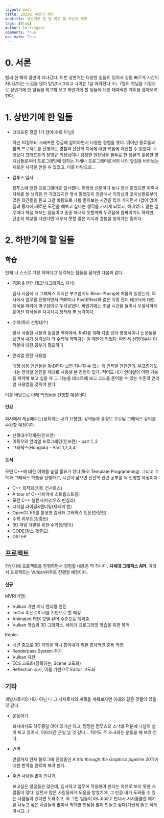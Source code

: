 ```yaml
---
layout: post
title: 2023년 하반기 계획
subtitle: 상반기에 한 일 회고 및 하반기 계획
tags: [Blog]
author: Im Yongsik
comments: True
use_math: True
---
```


# 0. 서론

벌써 한 해의 절반이 지나갔다. 이번 상반기는 다양한 일들이 있어서 정말 빠르게 시간이 지나갔다는 느낌을 많이 받았다(그리고 나이는 1살 어려졌다 ㅎ). 7월의 첫날을 기점으로 상반기에 한 일들을 회고해 보고 하반기에 할 일들에 대한 대략적인 계획을 잡아보려 한다.

# 1. 상반기에 한 일들

* 크래프톤 정글 1기 참여(수료 아님!)

  작년 10월부터 크래프톤 정글에 참여하면서 다양한 경험을 했다. 뛰어난 동료들과 함께 프로젝트를 진행하는 경험과 전산학 지식에 대한 학습에 매진할 수 있었다. 무엇보다 크래프톤의 장병규 의장님이나 김정한 원장님을 필두로 한 정글의 훌륭한 코치님들로부터 프로그래밍에 임하는 자세나 프로그래머로서의 나의 앞길을 바라보는 새로운 시각을 얻을 수 있었고, 이를 바탕으로...

* 컴투스 입사

  컴투스에 엔진 프로그래머로 입사했다. 휴학생 신분이다 보니 원래 같았으면 이력서 자체를 쓸 생각을 안 가졌겠지만 앞서 말했듯이 정글에서 의장님과 코치님들로부터 많은 의견들을 듣고 그걸 바탕으로 나를 돌아보는 시간을 많이 가지면서 (겁이 없어짐과 동시에)새로운 도전을 해보고 싶다는 생각을 가지게 되었고, 해내었다. 맡는 업무마다 처음 해보는 일들이고 종종 해내지 못할까봐 두려움에 휩싸이기도 하지만, 단순히 학교를 다녔다면 배우지 못할 많은 지식과 경험을 쌓아가는 중이다. 


# 2. 하반기에 할 일들

## 학습

현재 나 스스로 가장 약하다고 생각하는 점들을 꼽자면 다음과 같다.

* PBR & 렌더 테크닉(그래픽스 지식)

  입사 시점에 내 그래픽스 지식은 부끄럽게도 Blinn-Phong에 머물러 있었는데, 회사에서 업무를 진행하면서 PBR이나 PostEffect와 같은 각종 렌더 테크닉에 대한 지식을 머리에 마구잡이로 쑤셔넣었다. 하반기에는 조금 시간을 들여서 무질서하게 흩어진 지식들을 차곡차곡 정리해 볼 생각이다.

* 수학(특히 선형대수)

  앞서 서술한 내용과 동일한 맥락에서, RnD를 위해 각종 렌더 방정식이나 논문들을 보면서 내가 생각보다 더 수학에 약하다는 걸 깨닫게 되었다. 따라서 선형대수나 미적분에 대한 공부가 필요하다.

* 언리얼 엔진 사용법

  대형 상용 엔진들을 RnD하다 보면 지나칠 수 없는 게 언리얼 엔진인데, 부끄럽게도 나는 언리얼 엔진을 제대로 사용해 본 경험이 없다. 적어도 내가 언리얼의 어떤 기능을 파악해 보고 싶을 때 그 기능을 테스트해 보고 코드를 뜯어볼 수 있는 수준의 언리얼 사용법을 갖춰야 한다.

이를 바탕으로 아래 학습들을 진행할 예정이다.

#### 인강

회사에서 제공해주는(정확히는 내가 요청한) 강의들과 홍정모 교수님 그래픽스 강의를 수강할 예정이다.

* 선형대수학개론(인프런)
* 이득우의 언리얼 프로그래밍(인프런) - part 1, 2
* 그래픽스(Honglab) - Part 1,2,3,4

#### 도서

모던 C++에 대한 이해를 높일 필요가 있다(특히 Template Programming). 그리고 수학과 그래픽스 학습을 진행하고, 시간이 남으면 전산학 관련 공부를 더 진행할 예정이다.

* C++ 최적화(커트 건서로스)
* A tour of C++(비야네 스트롭스트룹)
* 모던 C++ 챌린지(마리우스 반실라)
* 디지털 라이팅&렌더링(제레미 번)
* OpenGL ES를 활용한 컴퓨터 그래픽스 입문(한정현)
* 수학 리부트(강중빈)
* 3D 게임 개발을 위한 수학(양영욱)
* CODE(찰스 펫졸드)
* OSTEP

## 프로젝트

하반기에 프로젝트를 진행하면서 경험할 내용은 딱 하나다. **차세대 그래픽스 API**. 따라서 프로젝트는 Vulkan위주로 진행할 예정이다.

#### 신규

MVR(가명)

* Vulkan 기반 미니 렌더링 엔진
* ImGui 혹은 C# UI를 기반으로 할 예정
* Animated FBX 모델 뷰어 수준으로 계획중.
* Vulkan 학습과 3D 그래픽스, 쉐이더 프로그래밍 학습을 위한 목적

Kepler

* 내년 중으로 3D 게임을 하나 뽑아내기 위한 총체적인 준비 작업
* Renderpass System 추가
* Vulkan 지원
* ECS 고도화(정확히는, Scene 고도화)
* Reflection 추가, 이를 기반으로 Editor 고도화

## 기타

개발자로서의 내가 아닌 나 그 자체로서의 계획을 세워보자면 아래와 같은 것들이 있을 것 같다.

* 운동하기

  회사에서도 하루종일 앉아 있기만 하고, 짱짱한 컴투스의 스낵바 덕분에 나날이 살이 찌고 있어서, 이러다간 큰일 날 것 같다... 적어도 주 3~4회는 운동을 해 보려 한다.

* 번역

  연말까지 현재 블로그에 진행중인 *A trip through the Graphics pipeline 2011*에 대한 번역을 완료해 보려 한다. 

* 주변 사람들 많이 만나기

  보고싶은 얼굴들은 많은데, 입사하고 업무에 적응해야 한다는 이유로 보지 못한 사람들이 많다. 살면서 많은 사람들에게 도움을 받았기에, 그 만큼 내가 도와줄 수 있는 사람들이 있다면 도와주고, 꼭 그런 일들이 아니더라고 만나서 시시콜콜한 얘기를 나누고 싶은 사람들이 많아서 최대한 만남을 많이 만들고 싶다(가급적 술은 적게 마시고...)

